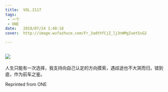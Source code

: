 ```yaml
---
title:	VOL.2117
tags:
 - 一个
 - ONE
date:	2018/07/24 1:40:18
cover:	http://image.wufazhuce.com/Fr_3adthfCjZ_lj3nWMgIuet5sG2

---
```

![](http://image.wufazhuce.com/Fr_3adthfCjZ_lj3nWMgIuet5sG2)
---

人生只能有一次选择，我支持向自己认定的方向摸索，遇歧途也不大哭而归，错到底，作为前车之鉴。
 
Reprinted from ONE
